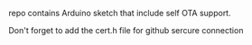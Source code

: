 repo contains Arduino sketch that include self OTA support.

Don't forget to add the cert.h file for github sercure connection

